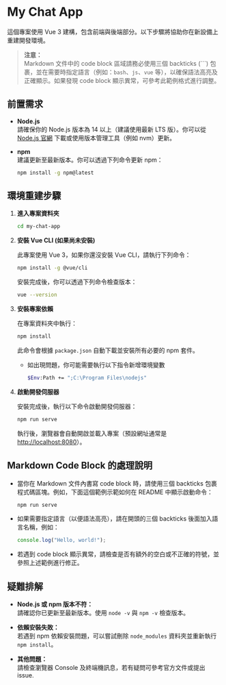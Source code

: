 # My Chat App

這個專案使用 Vue 3 建構，包含前端與後端部分。以下步驟將協助你在新設備上重建開發環境。

> **注意：**  
> Markdown 文件中的 code block 區域請務必使用三個 backticks (```) 包裹，並在需要時指定語言（例如：`bash`、`js`、`vue` 等），以確保語法高亮及正確顯示。如果發現 code block 顯示異常，可參考此範例格式進行調整。

## 前置需求

- **Node.js**  
  請確保你的 Node.js 版本為 14 以上（建議使用最新 LTS 版）。你可以從 [Node.js 官網](https://nodejs.org/) 下載或使用版本管理工具（例如 nvm）更新。

- **npm**  
  建議更新至最新版本。你可以透過下列命令更新 npm：
  
  ```bash
  npm install -g npm@latest
  ```

## 環境重建步驟

1. **進入專案資料夾**

   ```bash
   cd my-chat-app
   ```

2. **安裝 Vue CLI (如果尚未安裝)**

   此專案使用 Vue 3，如果你還沒安裝 Vue CLI，請執行下列命令：

   ```bash
   npm install -g @vue/cli
   ```

   安裝完成後，你可以透過下列命令檢查版本：

   ```bash
   vue --version
   ```

3. **安裝專案依賴**

   在專案資料夾中執行：

   ```bash
   npm install
   ```

   此命令會根據 `package.json` 自動下載並安裝所有必要的 npm 套件。

   - 如出現問題，你可能需要執行以下指令新增環境變數
      ```bash
      $Env:Path += ";C:\Program Files\nodejs"
      ```

4. **啟動開發伺服器**

   安裝完成後，執行以下命令啟動開發伺服器：

   ```bash
   npm run serve
   ```

   執行後，瀏覽器會自動開啟並載入專案（預設網址通常是 [http://localhost:8080](http://localhost:8080)）。

## Markdown Code Block 的處理說明

- 當你在 Markdown 文件內書寫 code block 時，請使用三個 backticks 包裹程式碼區塊。例如，下面這個範例示範如何在 README 中顯示啟動命令：

  ```bash
  npm run serve
  ```

- 如果需要指定語言（以便語法高亮），請在開頭的三個 backticks 後面加入語言名稱，例如：

  ```js
  console.log("Hello, world!");
  ```

- 若遇到 code block 顯示異常，請檢查是否有額外的空白或不正確的符號，並參照上述範例進行修正。

## 疑難排解

- **Node.js 或 npm 版本不符：**  
  請確認你已更新至最新版本。使用 `node -v` 與 `npm -v` 檢查版本。

- **依賴安裝失敗：**  
  若遇到 npm 依賴安裝問題，可以嘗試刪除 `node_modules` 資料夾並重新執行 `npm install`。

- **其他問題：**  
  請檢查瀏覽器 Console 及終端機訊息，若有疑問可參考官方文件或提出 issue.
